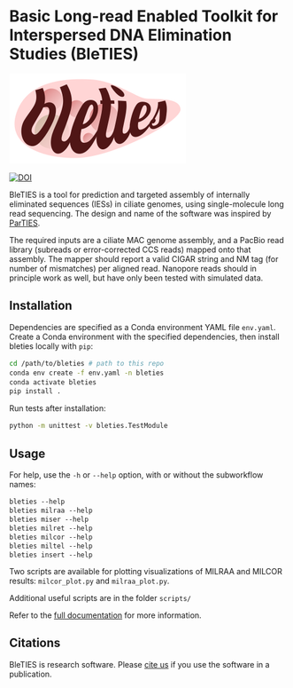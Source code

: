 Basic Long-read Enabled Toolkit for Interspersed DNA Elimination Studies (BleTIES)
==================================================================================

![BLETIES logo](./docs/bleties_logo.png)

[![DOI](https://zenodo.org/badge/294123134.svg)](https://zenodo.org/badge/latestdoi/294123134)

BleTIES is a tool for prediction and targeted assembly of internally eliminated
sequences (IESs) in ciliate genomes, using single-molecule long read
sequencing. The design and name of the software was inspired by
[ParTIES](https://github.com/oarnaiz/ParTIES).

The required inputs are a ciliate MAC genome assembly, and a PacBio read
library (subreads or error-corrected CCS reads) mapped onto that assembly. The
mapper should report a valid CIGAR string and NM tag (for number of mismatches)
per aligned read. Nanopore reads should in principle work as well, but have
only been tested with simulated data.


Installation
------------

Dependencies are specified as a Conda environment YAML file `env.yaml`. Create a
Conda environment with the specified dependencies, then install bleties locally
with `pip`:

```bash
cd /path/to/bleties # path to this repo
conda env create -f env.yaml -n bleties
conda activate bleties
pip install .
```

Run tests after installation:

```bash
python -m unittest -v bleties.TestModule
```


Usage
-----

For help, use the `-h` or `--help` option, with or without the subworkflow 
names:

```
bleties --help
bleties milraa --help
bleties miser --help
bleties milret --help
bleties milcor --help
bleties miltel --help
bleties insert --help
```

Two scripts are available for plotting visualizations of MILRAA and MILCOR
results: `milcor_plot.py` and `milraa_plot.py`.

Additional useful scripts are in the folder `scripts/`

Refer to the [full documentation](./docs/index.md) for more information.


Citations
---------

BleTIES is research software. Please [cite us](CITATION.md) if you use the
software in a publication.
